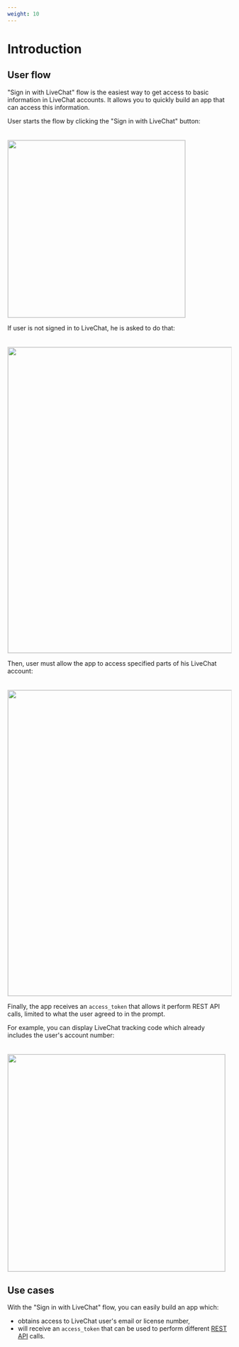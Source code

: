 ```yaml
---
weight: 10
---
```


# Introduction

## User flow

"Sign in with LiveChat" flow is the easiest way to get access to basic information in LiveChat accounts. It allows you to quickly build an app that can access this information.

User starts the flow by clicking the "Sign in with LiveChat" button:

<img src="../assets/images/sign-in-with-livechat/flow-1.png" width="400" style="margin-top: 20px; border: 1px solid #ddd;"/>

If user is not signed in to LiveChat, he is asked to do that:

<img src="../assets/images/sign-in-with-livechat/flow-2.png" width="690" style="margin-top: 20px; border: 1px solid #ddd;"/>

Then, user must allow the app to access specified parts of his LiveChat account:

<img src="../assets/images/sign-in-with-livechat/flow-3.png" width="690" style="margin-top: 20px; border: 1px solid #ddd;"/>

Finally, the app receives an `access_token` that allows it perform REST API calls, limited to what the user agreed to in the prompt.

For example, you can display LiveChat tracking code which already includes the user's account number:

<img src="../assets/images/sign-in-with-livechat/flow-4.png" width="490" style="margin-top: 20px; border: 1px solid #ddd;"/>

## Use cases

With the "Sign in with LiveChat" flow, you can easily build an app which:

* obtains access to LiveChat user's email or license number,
* will receive an `access_token` that can be used to perform different <a href="/beta-docs/rest-api">REST API</a> calls.
